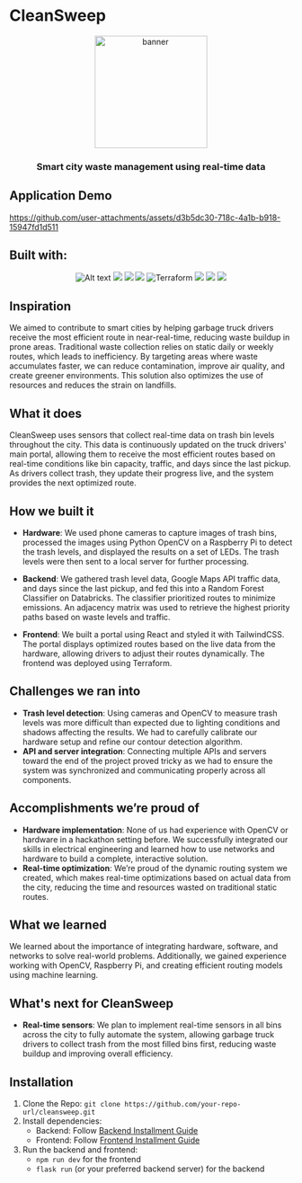 # CleanSweep
<div align="center">
  <img alt="banner" src="https://github.com/user-attachments/assets/d3f997ef-7b3c-49c8-8c1c-45a2f995db83" width="200" height="200">
  
  ### Smart city waste management using real-time data
</div>

## Application Demo
https://github.com/user-attachments/assets/d3b5dc30-718c-4a1b-b918-15947fd1d511

## Built with:
<div align="center">
  <img alt="Alt text" src="https://img.shields.io/badge/JavaScript-F7DF1E.svg?style=for-the-badge&logo=JavaScript&logoColor=black"/>
  <img src=https://img.shields.io/badge/React-61DAFB.svg?style=for-the-badge&logo=React&logoColor=black>
  <img src=https://img.shields.io/badge/Tailwind%20CSS-06B6D4.svg?style=for-the-badge&logo=Tailwind-CSS&logoColor=white>
  <img src=https://img.shields.io/badge/Node.js-5FA04E.svg?style=for-the-badge&logo=nodedotjs&logoColor=white>
  <img src="https://img.shields.io/badge/Terraform-7B42BC.svg?style=for-the-badge&logo=terraform&logoColor=white" alt="Terraform">
  <img src=https://img.shields.io/badge/OpenCV-5C3EE8.svg?style=for-the-badge&logo=opencv&logoColor=white>
  <img src=https://img.shields.io/badge/Google%20Maps%20API-4285F4.svg?style=for-the-badge&logo=googlemaps&logoColor=white>
  <img src=https://img.shields.io/badge/Raspberry%20Pi-C51A4A.svg?style=for-the-badge&logo=raspberrypi&logoColor=white>
</div>



## Inspiration
We aimed to contribute to smart cities by helping garbage truck drivers receive the most efficient route in near-real-time, reducing waste buildup in prone areas. Traditional waste collection relies on static daily or weekly routes, which leads to inefficiency. By targeting areas where waste accumulates faster, we can reduce contamination, improve air quality, and create greener environments. This solution also optimizes the use of resources and reduces the strain on landfills.

## What it does
CleanSweep uses sensors that collect real-time data on trash bin levels throughout the city. This data is continuously updated on the truck drivers' main portal, allowing them to receive the most efficient routes based on real-time conditions like bin capacity, traffic, and days since the last pickup. As drivers collect trash, they update their progress live, and the system provides the next optimized route.

## How we built it
- **Hardware**: We used phone cameras to capture images of trash bins, processed the images using Python OpenCV on a Raspberry Pi to detect the trash levels, and displayed the results on a set of LEDs. The trash levels were then sent to a local server for further processing.
  
- **Backend**: We gathered trash level data, Google Maps API traffic data, and days since the last pickup, and fed this into a Random Forest Classifier on Databricks. The classifier prioritized routes to minimize emissions. An adjacency matrix was used to retrieve the highest priority paths based on waste levels and traffic.

- **Frontend**: We built a portal using React and styled it with TailwindCSS. The portal displays optimized routes based on the live data from the hardware, allowing drivers to adjust their routes dynamically. The frontend was deployed using Terraform.

## Challenges we ran into
- **Trash level detection**: Using cameras and OpenCV to measure trash levels was more difficult than expected due to lighting conditions and shadows affecting the results. We had to carefully calibrate our hardware setup and refine our contour detection algorithm.
- **API and server integration**: Connecting multiple APIs and servers toward the end of the project proved tricky as we had to ensure the system was synchronized and communicating properly across all components.

## Accomplishments we’re proud of
- **Hardware implementation**: None of us had experience with OpenCV or hardware in a hackathon setting before. We successfully integrated our skills in electrical engineering and learned how to use networks and hardware to build a complete, interactive solution.
- **Real-time optimization**: We’re proud of the dynamic routing system we created, which makes real-time optimizations based on actual data from the city, reducing the time and resources wasted on traditional static routes.

## What we learned
We learned about the importance of integrating hardware, software, and networks to solve real-world problems. Additionally, we gained experience working with OpenCV, Raspberry Pi, and creating efficient routing models using machine learning.

## What's next for CleanSweep
- **Real-time sensors**: We plan to implement real-time sensors in all bins across the city to fully automate the system, allowing garbage truck drivers to collect trash from the most filled bins first, reducing waste buildup and improving overall efficiency.

## Installation
1. Clone the Repo: `git clone https://github.com/your-repo-url/cleansweep.git`
2. Install dependencies:
    - Backend: Follow [Backend Installment Guide](https://github.com/your-repo-url/backend)
    - Frontend: Follow [Frontend Installment Guide](https://github.com/your-repo-url/frontend)
3. Run the backend and frontend:
   - `npm run dev` for the frontend
   - `flask run` (or your preferred backend server) for the backend
